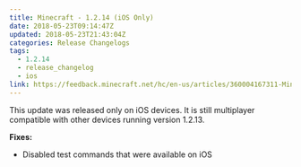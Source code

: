 ```yaml
---
title: Minecraft - 1.2.14 (iOS Only)
date: 2018-05-23T09:14:47Z
updated: 2018-05-23T21:43:04Z
categories: Release Changelogs
tags:
  - 1.2.14
  - release_changelog
  - ios
link: https://feedback.minecraft.net/hc/en-us/articles/360004167311-Minecraft-1-2-14-iOS-Only
---
```


This update was released only on iOS devices. It is still multiplayer compatible with other devices running version 1.2.13.  
  
**Fixes:**

- Disabled test commands that were available on iOS
